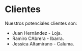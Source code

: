 Clientes
============================

Nuestros potenciales clientes son: 

* Juan Hernàndez  -  Loja.
* Ramiro CAbrera  - Ibarra.
* Jessica Altamirano - Caluma.
